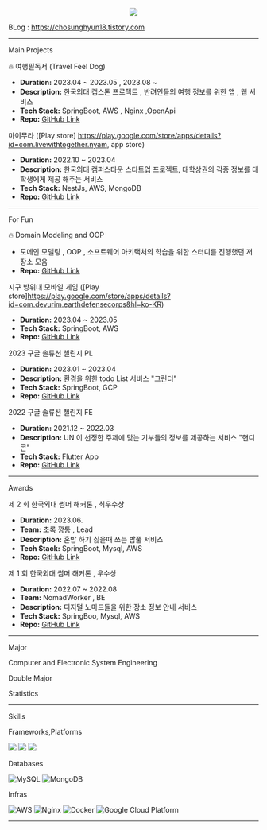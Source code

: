 <div align=center>

<a href="https://hits.seeyoufarm.com"><img src="https://hits.seeyoufarm.com/api/count/incr/badge.svg?url=https%3A%2F%2Fgithub.com%2Fchosunghyun18&count_bg=%2379C83D&title_bg=%23555555&icon=&icon_color=%23E7E7E7&title=hits&edge_flat=false"/>
</a>

</div>

BLog : https://chosunghyun18.tistory.com

---

Main Projects

🔥 여행필독서 (Travel Feel Dog)
- **Duration:**  2023.04 ~ 2023.05 , 2023.08 ~
- **Description:** 한국외대 캡스톤 프로젝트 , 반려인들의 여행 정보를 위한 앱 , 웹 서비스
- **Tech Stack:** SpringBoot, AWS , Nginx ,OpenApi 
- **Repo:** [GitHub Link](https://github.com/chosunghyun18/TravelFeelDog-Server)

마이무라  ([Play store] https://play.google.com/store/apps/details?id=com.livewithtogether.nyam, app store)
- **Duration:**  2022.10 ~ 2023.04
- **Description:** 한국외대 캠퍼스타운 스타트업 프로젝트, 대학상권의 각종 정보를 대학생에게 제공 해주는 서비스 
- **Tech Stack:** NestJs, AWS, MongoDB 
- **Repo:** [GitHub Link](https://github.com/chosunghyun18/Nyam_Backend/tree/main/Nyam_Backend_proj)

---
For Fun

🔥 Domain Modeling and OOP
-  도메인 모델링 , OOP , 소프트웨어 아키택처의 학습을 위한 스터디를 진행했던 저장소 모음
- **Repo:** [GitHub Link](https://github.com/chosunghyun18/OOP/blob/main/README.md)

지구 방위대 모바일 게임 ([Play store]https://play.google.com/store/apps/details?id=com.devurim.earthdefensecorps&hl=ko-KR)
- **Duration:** 2023.04 ~ 2023.05
- **Tech Stack:** SpringBoot, AWS 
- **Repo:** [GitHub Link](https://github.com/EarthDefenseCorps/earth-defense-corps-backend)

2023 구글 솔류션 첼린지 PL
- **Duration:** 2023.01 ~ 2023.04
- **Description:** 환경을 위한 todo List 서비스 "그린더"
- **Tech Stack:** SpringBoot, GCP 
- **Repo:** [GitHub Link](https://github.com/Team-Greendar/GreendarServer)

2022 구글 솔류션 첼린지 FE
- **Duration:** 2021.12 ~ 2022.03
- **Description:** UN 이 선정한 주제에 맞는 기부들의 정보를 제공하는 서비스 "핸디콘"
- **Tech Stack:** Flutter App 
- **Repo:** [GitHub Link](https://github.com/DSCHUFS/Solution-Challenge-2022-HandyCon)

---


Awards

제 2 회 한국외대 썸머 해커톤 , 최우수상
- **Duration:** 2023.06.
- **Team:** 초록 깡통 , Lead
- **Description:** 혼밥 하기 싫을때 쓰는 밥풀 서비스 
- **Tech Stack:** SpringBoot, Mysql, AWS
- **Repo:** [GitHub Link](https://github.com/GreenTinCan/Bobfull-server)

제 1 회 한국외대 썸머 해커톤 , 우수상
- **Duration:** 2022.07 ~ 2022.08
- **Team:** NomadWorker , BE
- **Description:** 디지털 노마드들을 위한 장소 정보 안내 서비스
- **Tech Stack:** SpringBoo, Mysql, AWS 
- **Repo:** [GitHub Link](https://github.com/HUFSummer-Hackathon/Server)

---

Major

Computer and Electronic System Engineering

Double Major

Statistics

---

Skills

Frameworks,Platforms

<p>
   <img src="https://img.shields.io/badge/Spring-6DB33F?style=for-the-badge&logo=Spring&logoColor=white"/>
   <img src="https://img.shields.io/badge/Spring Boot-6DB33F.svg?&style=for-the-badge&logo=Spring Boot&logoColor=white"/>
   <img src="https://img.shields.io/badge/nestjs-%23E0234E.svg?style=for-the-badge&logo=nestjs&logoColor=white"/>
   
</p>

Databases

![MySQL](https://img.shields.io/badge/mysql-4479A1?style=for-the-badge&logo=mysql&logoColor=white)
![MongoDB](https://img.shields.io/badge/MongoDB-%234ea94b.svg?style=for-the-badge&logo=mongodb&logoColor=white)

Infras

![AWS](https://img.shields.io/badge/AWS-%23FF9900.svg?style=for-the-badge&logo=amazon-aws&logoColor=white)
![Nginx](https://img.shields.io/badge/nginx-%23009639.svg?style=for-the-badge&logo=nginx&logoColor=white)
![Docker](https://img.shields.io/badge/docker-%230db7ed.svg?style=for-the-badge&logo=docker&logoColor=white)
![Google Cloud Platform](https://img.shields.io/badge/GCP-%234285F4.svg?style=for-the-badge&logo=google-cloud&logoColor=white)

---

